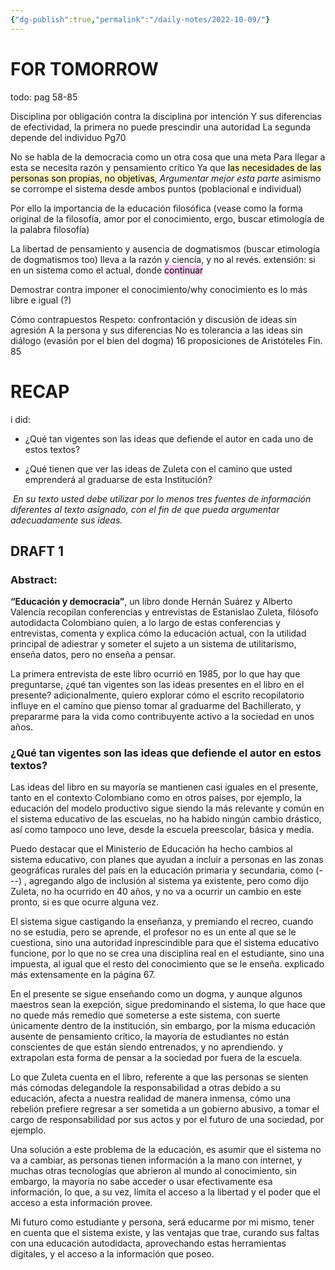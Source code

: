 ```yaml
---
{"dg-publish":true,"permalink":"/daily-notes/2022-10-09/"}
---
```




# FOR TOMORROW
todo: pag 58-85 



Disciplina por obligación contra la disciplina por intención Y sus diferencias de efectividad, la primera no puede prescindir una autoridad La segunda depende del individuo 
Pg70 

No se habla de la democracia como un otra cosa que una meta Para llegar a esta se necesita razón y pensamiento crítico Ya que <mark style="background: #FFF3A3A6;">las necesidades de las personas son propias, no objetivas</mark>, *Argumentar mejor esta parte*
asimismo se corrompe el sistema desde ambos puntos (poblacional e individual) 


Por ello la importancia de la educación filosófica (vease como la forma original de la filosofía, amor por el conocimiento, ergo, buscar etimología de la palabra filosofía)


La libertad de pensamiento y ausencia de dogmatismos (buscar etimología de dogmatismos too) lleva a la razón y ciencia, y no al revés.
 extensión: si en un sistema como el actual, donde <mark style="background: #FFB8EBA6;">continuar</mark>

Demostrar contra imponer el conocimiento/why conocimiento es lo más libre e igual (?)

Cómo contrapuestos Respeto: confrontación y discusión de ideas sin agresión A la persona y sus diferencias No es tolerancia a las ideas sin diálogo (evasión por el bien del dogma) 16 proposiciones de Aristóteles Fin. 85

# RECAP
i did:
-   ¿Qué tan vigentes son las ideas que defiende el autor en cada uno de estos textos?

-   ¿Qué tienen que ver las ideas de Zuleta con el camino que usted emprenderá al graduarse de esta Institución?

 *En su texto usted debe utilizar por lo menos tres fuentes de información diferentes al texto asignado, con el fin de que pueda argumentar adecuadamente sus ideas.*

## DRAFT 1

### Abstract:
**“Educación y democracia”**, un libro donde Hernán Suárez y Alberto Valencia recopilan conferencias y entrevistas de Estanislao Zuleta, filósofo autodidacta Colombiano quien, a lo largo de estas conferencias y entrevistas, comenta y explica cómo la educación actual, con la utilidad principal de adiestrar y someter el sujeto a un sistema de utilitarismo, enseña datos, pero no enseña a pensar.

La primera entrevista de este libro ocurrió en 1985, por lo que hay que preguntarse, ¿qué tan vigentes son las ideas presentes en el libro en el presente? adicionalmente, quiero explorar cómo el escrito recopilatorio influye en el camino que pienso tomar al graduarme del Bachillerato, y prepararme para la vida como contribuyente activo a la sociedad en unos años. 


### ¿Qué tan vigentes son las ideas que defiende el autor en estos textos?

Las ideas del libro en su mayoría se mantienen casi iguales en el presente, tanto en el contexto Colombiano como en otros países, por ejemplo, la educación del modelo productivo sigue siendo la más relevante y común en el sistema educativo de las escuelas, no ha habido ningún cambio drástico, así como tampoco uno leve, desde la escuela preescolar, básica y media.

Puedo destacar que el Ministerio de Educación ha hecho cambios al sistema educativo, con planes que ayudan a incluir a personas en las zonas geográficas rurales del país en la educación primaria y secundaria, como (*---*) , agregando algo de inclusión al sistema ya existente, pero como dijo Zuleta, no  ha ocurrido en 40 años, y no va a ocurrir un cambio en este pronto, si es que ocurre alguna vez.

El sistema sigue castigando la enseñanza, y premiando el recreo, cuando no se estudia, pero se aprende, el profesor no es un ente al que se le cuestiona, sino una autoridad inprescindible para que el sistema educativo funcione, por lo que no se crea una disciplina real en el estudiante, sino una impuesta, al igual que el resto del conocimiento que se le enseña. explicado más extensamente en la página 67.

En el presente se sigue enseñando como un dogma, y aunque algunos maestros sean la exepción, sigue predominando el sistema, lo que hace que no quede más remedio que someterse a este sistema, con suerte únicamente dentro de la institución, sin embargo, por la misma educación ausente de pensamiento crítico, la mayoría de estudiantes no están conscientes de que están siendo entrenados, y no aprendiendo. y extrapolan esta forma de pensar a la sociedad por fuera de la escuela.

Lo que Zuleta cuenta en el libro, referente a que las personas se sienten más cómodas delegandole la responsabilidad a otras debido a su educación, afecta a nuestra realidad de manera inmensa, cómo una rebelión prefiere regresar a ser sometida a un gobierno abusivo, a tomar el cargo de responsabilidad por sus actos y por el futuro de una sociedad, por ejemplo. 

Una solución a este problema de la educación, es asumir que el sistema no va a cambiar, as personas tienen información a la mano con internet, y muchas otras tecnologías que abrieron al mundo al conocimiento, sin embargo, la mayoría no sabe acceder o usar efectivamente esa información, lo que, a su vez, limita el acceso a la libertad y el poder que el acceso a esta información provee. 

Mi futuro como estudiante y persona, será educarme por mi mismo, tener en cuenta que el sistema existe, y las ventajas que trae, curando sus faltas con una educación autodidacta, aprovechando estas herramientas digitales, y el acceso a la información que poseo.

